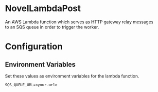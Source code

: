 # NovelLambdaPost
An AWS Lambda function which serves as HTTP gateway relay messages to an SQS queue in order to trigger the worker.

# Configuration

## Environment Variables
Set these values as environment variables for the lambda function. 
```
SQS_QUEUE_URL=<your-url>
```